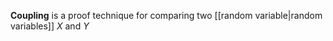 **Coupling** is a proof technique for comparing two [[random variable|random variables]] $X$ and $Y$
